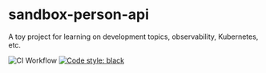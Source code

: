 # sandbox-person-api

A toy project for learning on development topics, observability, Kubernetes, etc.

![CI Workflow](https://github.com/dgmorales/sandbox-person-api/actions/workflows/ci.yml/badge.svg) [![Code style: black](https://img.shields.io/badge/code%20style-black-000000.svg)](https://github.com/psf/black)
